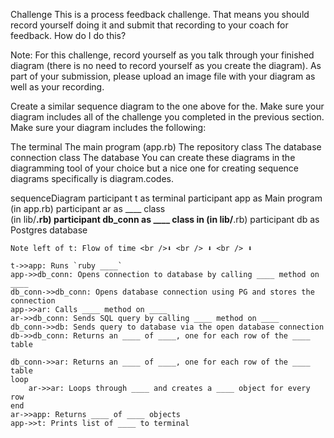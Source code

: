 Challenge
This is a process feedback challenge. That means you should record yourself doing it and submit that recording to your coach for feedback. How do I do this?

Note: For this challenge, record yourself as you talk through your finished diagram (there is no need to record yourself as you create the diagram). As part of your submission, please upload an image file with your diagram as well as your recording.

Create a similar sequence diagram to the one above for the. Make sure your diagram includes all of the challenge you completed in the previous section. Make sure your diagram includes the following:

The terminal
The main program (app.rb)
The repository class
The database connection class
The database
You can create these diagrams in the diagramming tool of your choice but a nice one for creating sequence diagrams specifically is diagram.codes.


sequenceDiagram
    participant t as terminal
    participant app as Main program (in app.rb)
    participant ar as ____ class <br /> (in lib/____.rb)
    participant db_conn as ____ class in (in lib/____.rb)
    participant db as Postgres database

    Note left of t: Flow of time <br />⬇ <br /> ⬇ <br /> ⬇ 

    t->>app: Runs `ruby ____`
    app->>db_conn: Opens connection to database by calling ____ method on ____
    db_conn->>db_conn: Opens database connection using PG and stores the connection
    app->>ar: Calls ____ method on ____
    ar->>db_conn: Sends SQL query by calling ____ method on ____
    db_conn->>db: Sends query to database via the open database connection
    db->>db_conn: Returns an ____ of ____, one for each row of the ____ table

    db_conn->>ar: Returns an ____ of ____, one for each row of the ____ table
    loop 
        ar->>ar: Loops through ____ and creates a ____ object for every row
    end
    ar->>app: Returns ____ of ____ objects
    app->>t: Prints list of ____ to terminal
